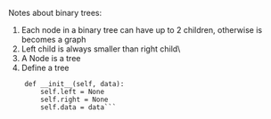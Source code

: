 Notes about binary trees:
1. Each node  in a binary tree can have up to 2 children, otherwise is becomes a graph
2. Left child is always smaller than right child\
3. A Node is a tree
4. Define a tree  
```class Node:
    def __init__(self, data):   
        self.left = None   
        self.right = None   
        self.data = data```
